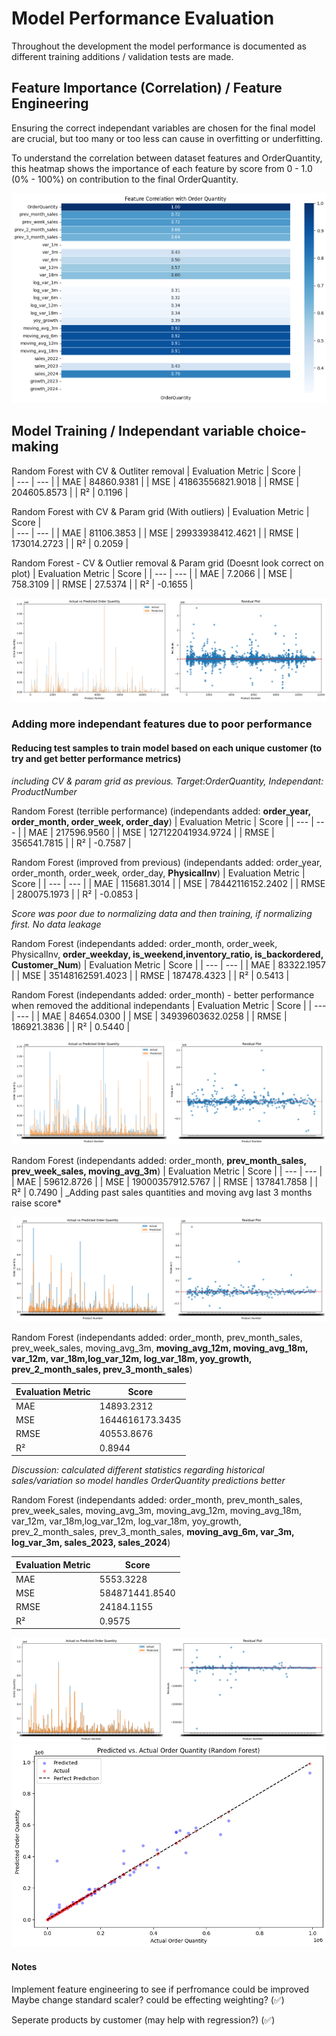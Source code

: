 # Model Performance Evaluation

Throughout the development the model performance is documented as different training additions / validation tests are made.

## Feature Importance (Correlation) / Feature Engineering

Ensuring the correct independant variables are chosen for the final model are crucial, but too many or too less can cause in overfitting or underfitting.

To understand the correlation between dataset features and OrderQuantity, this heatmap shows the importance of each feature by score from 0 - 1.0 (0% - 100%) on contribution to the final OrderQuantity.

![Feature Importance for 'OrderQuantity' target variable](feature_importance.png)

## Model Training / Independant variable choice-making

Random Forest with CV & Outliter removal
| Evaluation Metric | Score |  
| --- | --- |
| MAE | 84860.9381 |
| MSE | 41863556821.9018 |
| RMSE | 204605.8573 |
| R² | 0.1196 |

Random Forest with CV & Param grid (With outliers)
| Evaluation Metric | Score |  
| --- | --- |
| MAE | 81106.3853 |
| MSE | 29933938412.4621 |
| RMSE | 173014.2723 |
| R² | 0.2059 |

Random Forest - CV & Outlier removal & Param grid (Doesnt look correct on plot)
| Evaluation Metric | Score |
| --- | --- |
| MAE | 7.2066 |
| MSE | 758.3109 |
| RMSE | 27.5374 |
| R² | -0.1655 |

![Random Forest CV and Param grid final (minimal features)](rf_cv.png)

### Adding more independant features due to poor performance

#### Reducing test samples to train model based on each unique customer (to try and get better performance metrics)

_including CV & param grid as previous. Target:OrderQuantity, Independant: ProductNumber_

Random Forest (terrible performance)
(independants added: **order_year, order_month, order_week, order_day**)
| Evaluation Metric | Score |
| --- | --- |
| MAE | 217596.9560 |
| MSE | 127122041934.9724 |
| RMSE | 356541.7815 |
| R² | -0.7587 |

Random Forest (improved from previous)
(independants added: order_year, order_month, order_week, order_day, **PhysicalInv**)
| Evaluation Metric | Score |
| --- | --- |
| MAE | 115681.3014 |
| MSE | 78442116152.2402 |
| RMSE | 280075.1973 |
| R² | -0.0853 |

_Score was poor due to normalizing data and then training, if normalizing first. No data leakage_

Random Forest
(independants added: order_month, order_week, PhysicalInv, **order_weekday, is_weekend,inventory_ratio, is_backordered, Customer_Num**)
| Evaluation Metric | Score |
| --- | --- |
| MAE | 83322.1957 |
| MSE | 35148162591.4023 |
| RMSE | 187478.4323 |
| R² | 0.5413 |

Random Forest
(independants added: order_month) - better performance when removed the additional independants
| Evaluation Metric | Score |
| --- | --- |
| MAE | 84654.0300 |
| MSE | 34939603632.0258 |
| RMSE | 186921.3836 |
| R² | 0.5440 |

![Random Forest (R²=54%) - Predicted vs Actual values: Bar and Residual plots ](rf_r2_50.png)

Random Forest
(independants added: order_month, **prev_month_sales, prev_week_sales, moving_avg_3m**)
| Evaluation Metric | Score |
| --- | --- |
| MAE | 59612.8726 |
| MSE | 19000357912.5767 |
| RMSE | 137841.7858 |
| R² | 0.7490 |
\_Adding past sales quantities and moving avg last 3 months raise score\*

![Random Forest (R²=75%) - Predicted vs Actual values: Bar and Residual plots ](rf_r2_72.png)

Random Forest
(independants added: order_month, prev_month_sales, prev_week_sales, moving_avg_3m, **moving_avg_12m, moving_avg_18m, var_12m, var_18m,log_var_12m, log_var_18m, yoy_growth, prev_2_month_sales, prev_3_month_sales**)

| Evaluation Metric | Score           |
| ----------------- | --------------- |
| MAE               | 14893.2312      |
| MSE               | 1644616173.3435 |
| RMSE              | 40553.8676      |
| R²                | 0.8944          |

_Discussion: calculated different statistics regarding historical sales/variation so model handles OrderQuantity predictions better_

Random Forest
(independants added: order_month, prev_month_sales, prev_week_sales, moving_avg_3m, moving_avg_12m, moving_avg_18m, var_12m, var_18m,log_var_12m, log_var_18m, yoy_growth, prev_2_month_sales, prev_3_month_sales, **moving_avg_6m, var_3m, log_var_3m, sales_2023, sales_2024**)

| Evaluation Metric | Score          |
| ----------------- | -------------- |
| MAE               | 5553.3228      |
| MSE               | 584871441.8540 |
| RMSE              | 24184.1155     |
| R²                | 0.9575         |

![Random Forest (R²=96%) - Predicted vs Actual values: Bar and Residual plots ](rf_r2_95.png)
![Random Forest (R²=96%) - Scatter plot](rf_r2_95_scatter.png)

#### Notes

Implement feature engineering to see if perfromance could be improved
Maybe change standard scaler? could be effecting weighting? (✅)

Seperate products by customer (may help with regression?) (✅)
